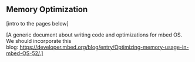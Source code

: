 ## Memory Optimization

[intro to the pages below]

[A generic document about writing code and optimizations for mbed OS. We should incorporate this blog: https://developer.mbed.org/blog/entry/Optimizing-memory-usage-in-mbed-OS-52/.]

